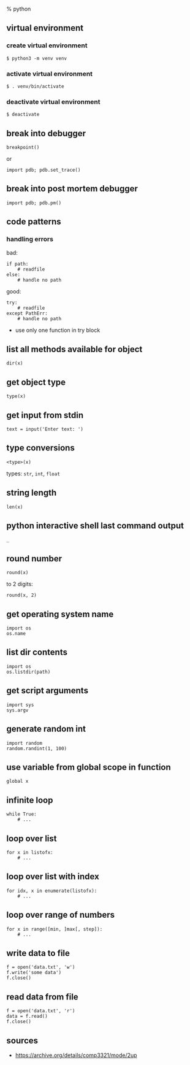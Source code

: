 % python

## virtual environment

### create virtual environment

	$ python3 -m venv venv

### activate virtual environment

	$ . venv/bin/activate

### deactivate virtual environment

	$ deactivate

## break into debugger

	breakpoint()

or

	import pdb; pdb.set_trace()

## break into post mortem debugger

	import pdb; pdb.pm()


## code patterns

### handling errors

bad:

	if path:
		# readfile
	else:
		# handle no path

good:

	try:
		# readfile
	except PathErr:
		# handle no path

- use only one function in try block

## list all methods available for object

	dir(x)

## get object type

	type(x)

## get input from stdin

	text = input('Enter text: ')

## type conversions

	<type>(x)

types: `str`, `int`, `float`

## string length

	len(x)

## python interactive shell last command output

	_

## round number

	round(x)

to 2 digits:

	round(x, 2)

## get operating system name

	import os
	os.name

## list dir contents

	import os
	os.listdir(path)

## get script arguments

	import sys
	sys.argv

## generate random int

	import random
	random.randint(1, 100)

## use variable from global scope in function

	global x

## infinite loop

	while True:
		# ...

## loop over list

	for x in listofx:
		# ...

## loop over list with index

	for idx, x in enumerate(listofx):
		# ...

## loop over range of numbers

	for x in range([min, ]max[, step]):
		# ...

## write data to file

	f = open('data.txt', 'w')
	f.write('some data')
	f.close()

## read data from file

	f = open('data.txt', 'r')
	data = f.read()
	f.close()

## sources

- <https://archive.org/details/comp3321/mode/2up>
